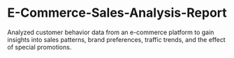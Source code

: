 # E-Commerce-Sales-Analysis-Report
Analyzed customer behavior data from an e-commerce platform to gain insights into sales patterns, brand preferences, traffic trends, and the effect of special promotions.
